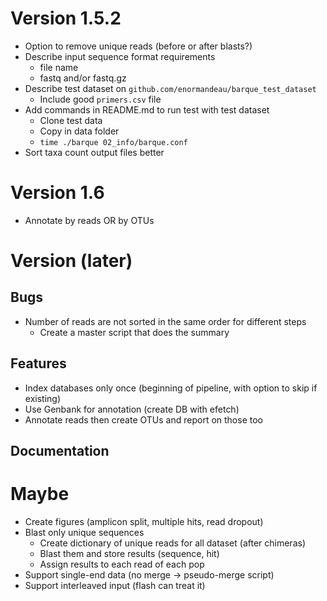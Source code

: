 # Version 1.5.2
- Option to remove unique reads (before or after blasts?)
- Describe input sequence format requirements
  - file name
  - fastq and/or fastq.gz
- Describe test dataset on `github.com/enormandeau/barque_test_dataset`
  - Include good `primers.csv` file
- Add commands in README.md to run test with test dataset
  - Clone test data
  - Copy in data folder
  - `time ./barque 02_info/barque.conf`
- Sort taxa count output files better

# Version 1.6
- Annotate by reads OR by OTUs

# Version (later)
## Bugs
- Number of reads are not sorted in the same order for different steps
  - Create a master script that does the summary

## Features
- Index databases only once (beginning of pipeline, with option to skip if existing)
- Use Genbank for annotation (create DB with efetch)
- Annotate reads then create OTUs and report on those too

## Documentation

# Maybe
- Create figures (amplicon split, multiple hits, read dropout)
- Blast only unique sequences
  - Create dictionary of unique reads for all dataset (after chimeras)
  - Blast them and store results (sequence, hit)
  - Assign results to each read of each pop
- Support single-end data (no merge -> pseudo-merge script)
- Support interleaved input (flash can treat it)
